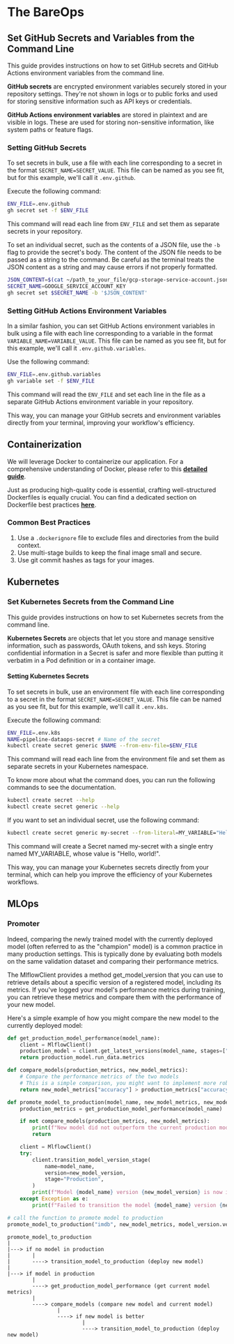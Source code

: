 # The BareOps

## Set GitHub Secrets and Variables from the Command Line

This guide provides instructions on how to set GitHub secrets and GitHub Actions
environment variables from the command line.

**GitHub secrets** are encrypted environment variables securely stored in your
repository settings. They're not shown in logs or to public forks and used for
storing sensitive information such as API keys or credentials.

**GitHub Actions environment variables** are stored in plaintext and are visible
in logs. These are used for storing non-sensitive information, like system paths
or feature flags.

### Setting GitHub Secrets

To set secrets in bulk, use a file with each line corresponding to a secret in
the format `SECRET_NAME=SECRET_VALUE`. This file can be named as you see fit,
but for this example, we'll call it `.env.github`.

Execute the following command:

```bash
ENV_FILE=.env.github
gh secret set -f $ENV_FILE
```

This command will read each line from `ENV_FILE` and set them as separate
secrets in your repository.

To set an individual secret, such as the contents of a JSON file, use the `-b`
flag to provide the secret's body. The content of the JSON file needs to be
passed as a string to the command. Be careful as the terminal treats the JSON
content as a string and may cause errors if not properly formatted.

```bash
JSON_CONTENT=$(cat ~/path_to_your_file/gcp-storage-service-account.json)
SECRET_NAME=GOOGLE_SERVICE_ACCOUNT_KEY
gh secret set $SECRET_NAME -b '$JSON_CONTENT'
```

### Setting GitHub Actions Environment Variables

In a similar fashion, you can set GitHub Actions environment variables in bulk
using a file with each line corresponding to a variable in the format
`VARIABLE_NAME=VARIABLE_VALUE`. This file can be named as you see fit, but for
this example, we'll call it `.env.github.variables`.

Use the following command:

```bash
ENV_FILE=.env.github.variables
gh variable set -f $ENV_FILE
```

This command will read the `ENV_FILE` and set each line in the file as a
separate GitHub Actions environment variable in your repository.

This way, you can manage your GitHub secrets and environment variables directly
from your terminal, improving your workflow's efficiency.

## Containerization

We will leverage Docker to containerize our application. For a comprehensive
understanding of Docker, please refer to this
[**detailed guide**](https://gao-hongnan.github.io/gaohn-mlops-docs/machine_learning_system_design/modern_tech_stacks/containerization/docker/concept/).

Just as producing high-quality code is essential, crafting well-structured
Dockerfiles is equally crucial. You can find a dedicated section on Dockerfile
best practices
[**here**](https://gao-hongnan.github.io/gaohn-mlops-docs/machine_learning_system_design/modern_tech_stacks/containerization/docker/concept/#docker-best-practices).

### Common Best Practices

1. Use a `.dockerignore` file to exclude files and directories from the build
   context.
2. Use multi-stage builds to keep the final image small and secure.
3. Use git commit hashes as tags for your images.

## Kubernetes

### Set Kubernetes Secrets from the Command Line

This guide provides instructions on how to set Kubernetes secrets from the
command line.

**Kubernetes Secrets** are objects that let you store and manage sensitive
information, such as passwords, OAuth tokens, and ssh keys. Storing confidential
information in a Secret is safer and more flexible than putting it verbatim in a
Pod definition or in a container image.

#### Setting Kubernetes Secrets

To set secrets in bulk, use an environment file with each line corresponding to
a secret in the format `SECRET_NAME=SECRET_VALUE`. This file can be named as you
see fit, but for this example, we'll call it `.env.k8s`.

Execute the following command:

```bash
ENV_FILE=.env.k8s
NAME=pipeline-dataops-secret # Name of the secret
kubectl create secret generic $NAME --from-env-file=$ENV_FILE
```

This command will read each line from the environment file and set them as
separate secrets in your Kubernetes namespace.

To know more about what the command does, you can run
the following commands to see the documentation.

```bash
kubectl create secret --help
kubectl create secret generic --help
```

If you want to set an individual secret, use the following command:

```bash
kubectl create secret generic my-secret --from-literal=MY_VARIABLE="Hello, world!"
```

This command will create a Secret named my-secret with a single entry named
MY_VARIABLE, whose value is "Hello, world!".

This way, you can manage your Kubernetes secrets directly from your terminal,
which can help you improve the efficiency of your Kubernetes workflows.

## MLOps

### Promoter

Indeed, comparing the newly trained model with the currently deployed model
(often referred to as the "champion" model) is a common practice in many
production settings. This is typically done by evaluating both models on the
same validation dataset and comparing their performance metrics.

The MlflowClient provides a method get_model_version that you can use to
retrieve details about a specific version of a registered model, including its
metrics. If you've logged your model's performance metrics during training, you
can retrieve these metrics and compare them with the performance of your new
model.

Here's a simple example of how you might compare the new model to the currently
deployed model:

```python
def get_production_model_performance(model_name):
    client = MlflowClient()
    production_model = client.get_latest_versions(model_name, stages=["Production"])[0]
    return production_model.run_data.metrics

def compare_models(production_metrics, new_model_metrics):
    # Compare the performance metrics of the two models
    # This is a simple comparison, you might want to implement more robust model comparison logic.
    return new_model_metrics["accuracy"] > production_metrics["accuracy"]

def promote_model_to_production(model_name, new_model_metrics, new_model_version):
    production_metrics = get_production_model_performance(model_name)

    if not compare_models(production_metrics, new_model_metrics):
        print(f"New model did not outperform the current production model.")
        return

    client = MlflowClient()
    try:
        client.transition_model_version_stage(
            name=model_name,
            version=new_model_version,
            stage="Production",
        )
        print(f"Model {model_name} version {new_model_version} is now in production.")
    except Exception as e:
        print(f"Failed to transition the model {model_name} version {new_model_version} to production. Error: {e}")

# call the function to promote model to production
promote_model_to_production("imdb", new_model_metrics, model_version.version)
```

```tree
promote_model_to_production
|
|---> if no model in production
|       |
|       ----> transition_model_to_production (deploy new model)
|
|---> if model in production
        |
        ----> get_production_model_performance (get current model metrics)
        |
        ----> compare_models (compare new model and current model)
                |
                ----> if new model is better
                        |
                        ----> transition_model_to_production (deploy new model)
```
